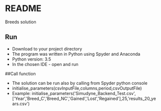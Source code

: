 # README 

Breeds solution 

## Run

- Download to your project directory 
- The program was written in Python using Spyder and Anaconda 
- Python version: 3.5
- In the chosen IDE - open and run

##Call function
- The solution can be run also by calling from Spyder python console 
- initialise_parameters(csvInputFile,columns,period,csvOutputFile)
- Example: initialise_parameters('Simudyne_Backend_Test.csv',['Year','Breed_C','Breed_NC','Gained','Lost','Regained'],25,'results_20_years.csv')

